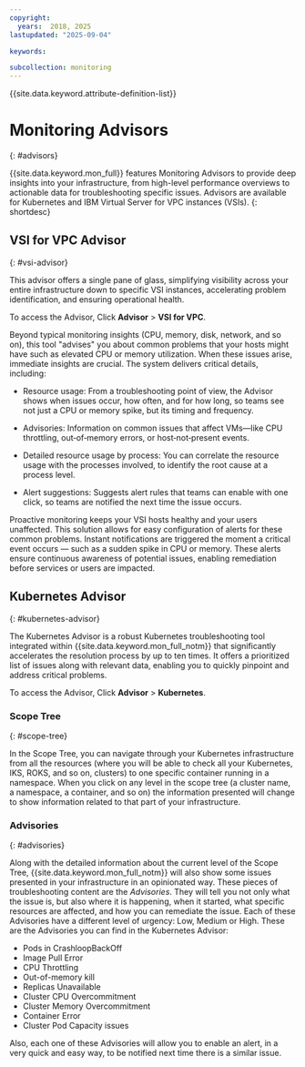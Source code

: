 ```yaml
---
copyright:
  years:  2018, 2025
lastupdated: "2025-09-04"

keywords:

subcollection: monitoring
---
```


{{site.data.keyword.attribute-definition-list}}

# Monitoring Advisors
{: #advisors}

{{site.data.keyword.mon_full}} features Monitoring Advisors to provide deep insights into your infrastructure, from high-level performance overviews to actionable data for troubleshooting specific issues. Advisors are available for Kubernetes and IBM Virtual Server for VPC instances (VSIs).
{: shortdesc}

## VSI for VPC Advisor
{: #vsi-advisor}

This advisor offers a single pane of glass, simplifying visibility across your entire infrastructure down to specific VSI instances, accelerating problem identification, and ensuring operational health.

To access the Advisor, Click **Advisor** > **VSI for VPC**.

Beyond typical monitoring insights (CPU, memory, disk, network, and so on), this tool "advises" you about common problems that your hosts might have such as elevated CPU or memory utilization. When these issues arise, immediate insights are crucial. The system delivers critical details, including:

- Resource usage: From a troubleshooting point of view, the Advisor shows when issues occur, how often, and for how long, so teams see not just a CPU or memory spike, but its timing and frequency.

- Advisories: Information on common issues that affect VMs—like CPU throttling, out‑of‑memory errors, or host‑not‑present events.

- Detailed resource usage by process: You can correlate the resource usage with the processes involved, to identify the root cause at a process level.

- Alert suggestions: Suggests alert rules that teams can enable with one click, so teams are notified the next time the issue occurs.

Proactive monitoring keeps your VSI hosts healthy and your users unaffected. This solution allows for easy configuration of alerts for these common problems. Instant notifications are triggered the moment a critical event occurs — such as  a sudden spike in CPU or memory. These alerts ensure continuous awareness of potential issues, enabling remediation before services or users are impacted.

## Kubernetes Advisor
{: #kubernetes-advisor}

The Kubernetes Advisor is a robust Kubernetes troubleshooting tool integrated within {{site.data.keyword.mon_full_notm}} that significantly accelerates the resolution process by up to ten times. It offers a prioritized list of issues along with relevant data, enabling you to quickly pinpoint and address critical problems.

To access the Advisor, Click **Advisor** > **Kubernetes**.


### Scope Tree
{: #scope-tree}

In the Scope Tree, you can navigate through your Kubernetes infrastructure from all the resources (where you will be able to check all your Kubernetes, IKS, ROKS, and so on, clusters) to one specific container running in a namespace. When you click on any level in the scope tree (a cluster name, a namespace, a container, and so on) the information presented  will change to show information related to that part of your infrastructure.

### Advisories
{: #advisories}

Along with the detailed information about the current level of the Scope Tree, {{site.data.keyword.mon_full_notm}} will also show some issues presented in your infrastructure in an opinionated way. These pieces of troubleshooting content are the *Advisories*. They will tell you not only what the issue is, but also where it is happening, when it started, what specific resources are affected, and how you can remediate the issue. Each of these Advisories have a different level of urgency: Low, Medium or High. These are the Advisories you can find in the Kubernetes Advisor:

- Pods in CrashloopBackOff
- Image Pull Error
- CPU Throttling
- Out-of-memory kill
- Replicas Unavailable
- Cluster CPU Overcommitment
- Cluster Memory Overcommitment
- Container Error
- Cluster Pod Capacity issues

Also, each one of these Advisories will allow you to enable an alert, in a very quick and easy way, to be notified next time there is a similar issue.
